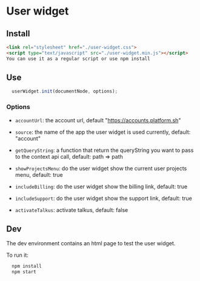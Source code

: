 # User widget

## Install
```html
<link rel="stylesheet" href="./user-widget.css">
<script type="text/javascript" src="./user-widget.min.js"></script>
You can use it as a regular script or use npm install
```

## Use
```javascript
  userWidget.init(documentNode, options);
```
### Options
- `accountUrl`: the account url, default "https://accounts.platform.sh"

- `source`: the name of the app the user widget is used currently, default: "account"

- `getQueryString`: a function that return the queryString you want to pass to the context api call, default: path => path

- `showProjectsMenu`: do the user widget show the current user projects menu, default: true

- `includeBilling`: do the user widget show the billing link, default: true

- `includeSupport`: do the user widget show the support link, default: true

- `activateTalkus`: activate talkus, default: false

## Dev
The dev environment contains an html page to test the user widget.

To run it:
```javascript
  npm install
  npm start
```
